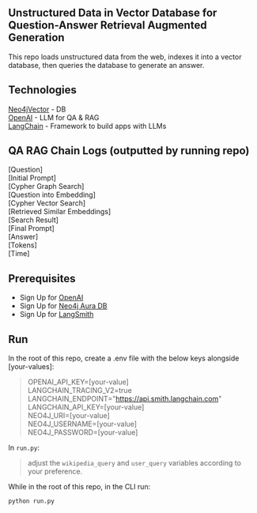 ## Unstructured Data in Vector Database for Question-Answer Retrieval Augmented Generation

This repo loads unstructured data from the web, indexes it into a vector database, then queries the database to generate an answer.

## Technologies

[Neo4jVector](https://python.langchain.com/v0.2/docs/integrations/vectorstores/neo4jvector/) - DB  
[OpenAI](https://openai.com/) - LLM for QA & RAG  
[LangChain](https://www.langchain.com/) - Framework to build apps with LLMs  

## QA RAG Chain Logs (outputted by running repo)

[Question]  
[Initial Prompt]  
[Cypher Graph Search]  
[Question into Embedding]  
[Cypher Vector Search]  
[Retrieved Similar Embeddings]  
[Search Result]  
[Final Prompt]  
[Answer]  
[Tokens]  
[Time]  

## Prerequisites

- Sign Up for [OpenAI](https://platform.openai.com/docs/quickstart/account-setup) 
- Sign Up for [Neo4j Aura DB](https://neo4j.com/cloud/platform/aura-graph-database)
- Sign Up for [LangSmith](https://python.langchain.com/v0.1/docs/get_started/quickstart/#langsmith)

## Run

In the root of this repo, create a .env file with the below keys alongside [your-values]:

> OPENAI_API_KEY=[your-value]  
> LANGCHAIN_TRACING_V2=true  
> LANGCHAIN_ENDPOINT="https://api.smith.langchain.com"  
> LANGCHAIN_API_KEY=[your-value]  
> NEO4J_URI=[your-value]  
> NEO4J_USERNAME=[your-value]  
> NEO4J_PASSWORD=[your-value]  

In `run.py`:
> adjust the `wikipedia_query` and `user_query` variables according to your preference.

While in the root of this repo, in the CLI run:

```python run.py```